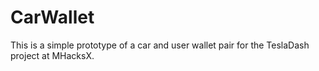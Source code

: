 # CarWallet
This is a simple prototype of a car and user wallet pair for the TeslaDash project at MHacksX.
